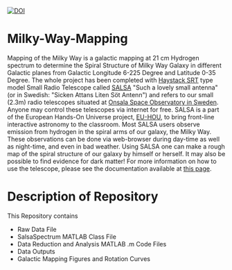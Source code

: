 [![DOI](https://zenodo.org/badge/DOI/10.5281/zenodo.1184216.svg)](https://doi.org/10.5281/zenodo.1184216)

# Milky-Way-Mapping
Mapping of the Milky Way is a galactic mapping at 21 cm Hydrogen spectrum to determine the Spiral Structure of Milky Way Galaxy in different Galactic planes from Galactic Longitude 6-225 Degree and Latitude 0-35 Degree. The whole project has been completed with [Haystack SRT](https://www.haystack.mit.edu/edu/undergrad/srt/SRT%20Projects/index.html) type model Small Radio Telescope called [SALSA](https://vale.oso.chalmers.se/salsa/welcome) "Such a lovely small antenna" (or in Swedish: "Sicken Attans Liten Söt Antenn") and refers to our small (2.3m) radio telescopes situated at [Onsala Space Observatory in Sweden](http://www.chalmers.se/en/researchinfrastructure/oso/Pages/default.aspx). Anyone may control these telescopes via internet for free. SALSA is a part of the European Hands-On Universe project, [EU-HOU](http://www.euhou.net/), to bring front-line interactive astronomy to the classroom. Most SALSA users observe emission from hydrogen in the spiral arms of our galaxy, the Milky Way. These observations can be done via web-browser during day-time as well as night-time, and even in bad weather. Using SALSA one can make a rough map of the spiral structure of our galaxy by himself or herself. It may also be possible to find evidence for dark matter! For more information on how to use the telescope, please see the documentation available at [this page](https://vale.oso.chalmers.se/salsa/node/3).
# Description of Repository
This Repository contains
* Raw Data File
* SalsaSpectrum MATLAB Class File
* Data Reduction and Analysis MATLAB .m Code Files
* Data Outputs
* Galactic Mapping Figures and Rotation Curves
